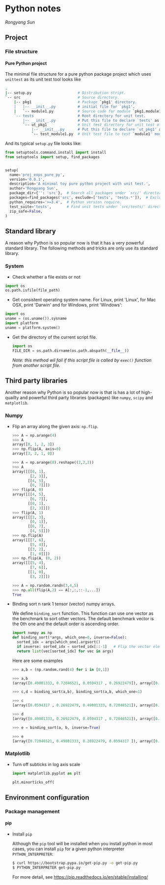 # Python notes
_Rongyang Sun_

## Project

### File structure

#### Pure Python project

The minimal file structure for a pure python package project which uses `unittest` as its unit test tool looks like
```bash
.
|-- setup.py                     # Distribution stript.
`-- src                          # Source directory.
    |-- pkg1                     # Package `pkg1' directory.
    |   |-- __init__.py          # initial file for `pkg1'.
    |   `-- module1.py           # Source code for module `pkg1.module1'.
    `-- tests                    # Root directory for unit test.
        |-- __init__.py          # Put this file to declare `tests' as a module.
        `-- ut_pkg1              # Unit test directory for unit test of `pkg1' package.
            |-- __init__.py      # Put this file to declare `ut_pkg1' as a module.
            `-- test_module1.py  # Unit test file to test `module1' module.
```
And its typical `setup.py` file looks like:
```python
from setuptools.command.install import install
from setuptools import setup, find_packages


setup(
  name='proj_exps_pure_py',
  version='0.0.1',
  description='A minimal toy pure python project with unit test.',
  author='Rongyang Sun',
  package_dir={'': 'src'},  # Search all packages under `src/' directory.
  packages=find_packages('src', exclude=['tests', 'tests.*']),  # Exclude tests* packages.
  python_requires='>=3.4',  # Python version require.
  test_suite='tests',       # Find unit tests under `src/tests/' directory.
  zip_safe=False,
)
```



## Standard library

A reason why Python is so popular now is that it has a very powerful standard library. The following methods and tricks are only use its standard library.

### System
- Check whether a file exists or not
```python
import os
os.path.isfile(file_path)
```
- Get consistent operating system name. For Linux, print 'Linux', for Mac OSX, print 'Darwin' and for Windows, print 'Windows':

```python
import os
uname = (os.uname()).sysname
import platform
uname = platform.system()
```
- Get the directory of the current script file.

  ```python
  import os
  FILE_DIR = os.path.dirname(os.path.abspath(__file__))
  ```

  _Note: this method wil fail if this script file is called by `exec()` function from another script file._ 

## Third party libraries

Another reason why Python is so popular now is that is has a lot of high-quailty and powerful third party libraries (packages) like `numpy`, `scipy` and `matplotlib`.

### Numpy

- Flip an array along the given axis: `np.flip`.

  ```python
  >>> A = np.arange(4)
  >>> A
  array([0, 1, 2, 3])
  >>> np.flip(A, axis=0)
  array([3, 2, 1, 0])
  
  >>> A = np.arange(8).reshape((2,2,2))
  >>> A
  array([[[0, 1],
          [2, 3]],
         [[4, 5],
          [6, 7]]])
  >>> flip(A, 0)
  array([[[4, 5],
          [6, 7]],
         [[0, 1],
          [2, 3]]])
  >>> flip(A, 1)
  array([[[2, 3],
          [0, 1]],
         [[6, 7],
          [4, 5]]])
  >>> np.flip(A)
  array([[[7, 6],
          [5, 4]],
         [[3, 2],
          [1, 0]]])
  >>> np.flip(A, (0, 2))
  array([[[5, 4],
          [7, 6]],
         [[1, 0],
          [3, 2]]])
  
  >>> A = np.random.randn(3,4,5)
  >>> np.all(flip(A,2) == A[:,:,::-1,...])
  True
  ```

- Binding sort n rank 1 tensor (vector) numpy arrays.

  We define `binding_sort` function. This function can use one vector as the benchmark to sort other vectors. The default benchmark vector is the 0th one and the default order is ascending order.

  ```python
  import numpy as np
  def binding_sort(*args, which_one=0, inverse=False):
    sorted_idx = args[which_one].argsort()
    if inverse: sorted_idx = sorted_idx[::-1]   # Flip the vector elements.
    return list(vec[sorted_idx] for vec in args)
  ```

  Here are some examples

  ```python
  >>> a,b = (np.random.rand(4) for i in [0,1])
  
  >>> a,b
  (array([0.49801333, 0.72046521, 0.0594317 , 0.26922479]), array([0.24147948, 0.78940445, 0.45235445, 0.28484671]))
  
  >>> c,d = binding_sort(a,b), binding_sort(a,b, which_one=1)
  
  >>> c
  [array([0.0594317 , 0.26922479, 0.49801333, 0.72046521]), array([0.45235445, 0.28484671, 0.24147948, 0.78940445])]
  
  >>> d
  [array([0.49801333, 0.26922479, 0.0594317 , 0.72046521]), array([0.24147948, 0.28484671, 0.45235445, 0.78940445])]
  
  >>> e = binding_sort(a, b, inverse=True)
  
  >>> e
  [array([0.72046521, 0.49801333, 0.26922479, 0.0594317 ]), array([0.78940445, 0.24147948, 0.28484671, 0.45235445])]
  ```




### Matplotlib

- Turn off subticks in log axis scale

  ```python
  import matplotlib.pyplot as plt
  
  plt.minorticks_off(
  ```


## Environment configuration

### Package management

#### pip

- Install `pip`

  Although the `pip` tool will be installed when you install python in most cases, you can install `pip` for a given python interpreter `PYTHON_INTERPRETER`:

  ```bash
  $ curl https://bootstrap.pypa.io/get-pip.py -o get-pip.py
  $ PYTHON_INTERPRETER get-pip.py
  ```

  For more detail, see https://pip.readthedocs.io/en/stable/installing/

  